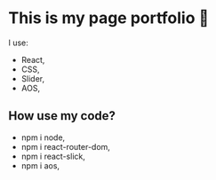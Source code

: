 # This is my page portfolio 👨

I use:

- React,
- CSS,
- Slider,
- AOS,

## How use my code?

- npm i node,
- npm i react-router-dom,
- npm i react-slick,
- npm i aos,
